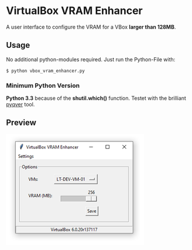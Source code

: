 # VirtualBox VRAM Enhancer
A user interface to configure the VRAM for a VBox **larger than 128MB**.

## Usage
No additional python-modules required. Just run the Python-File with:

```
$ python vbox_vram_enhancer.py
```

### Minimum Python Version

**Python 3.3** because of the **shutil.which()** function.
Testet with the brilliant [pyqver](https://github.com/ghewgill/pyqver) tool.

## Preview
![](https://github.com/laurence-trippen/VirtualBox-VRAM-Enhancer/blob/master/Preview/vboxvramenhancer_preview.png?raw=true)
